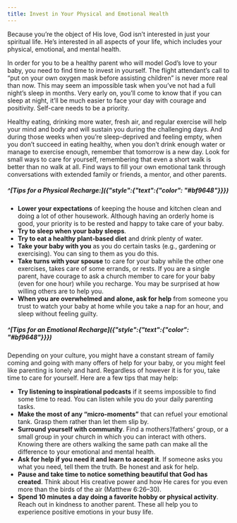 ```yaml
---
title: Invest in Your Physical and Emotional Health
---
```


Because you’re the object of His love, God isn’t interested in just your spiritual life. He’s interested in all aspects of your life, which includes your physical, emotional, and mental health.

In order for you to be a healthy parent who will model God’s love to your baby, you need to find time to invest in yourself. The flight attendant’s call to “put on your own oxygen mask before assisting children” is never more real than now. This may seem an impossible task when you’ve not had a full night’s sleep in months. Very early on, you’ll come to know that if you can sleep at night, it’ll be much easier to face your day with courage and positivity. Self-care needs to be a priority.

Healthy eating, drinking more water, fresh air, and regular exercise will help your mind and body and will sustain you during the challenging days. And during those weeks when you’re sleep-deprived and feeling empty, when you don’t succeed in eating healthy, when you don’t drink enough water or manage to exercise enough, remember that tomorrow is a new day. Look for small ways to care for yourself, remembering that even a short walk is better than no walk at all. Find ways to fill your own emotional tank through conversations with extended family or friends, a mentor, and other parents.

##### ^[Tips for a Physical Recharge:]({"style":{"text":{"color": "#bf9648"}}})

+ **Lower your expectations** of keeping the house and kitchen clean and doing a lot of other housework. Although having an orderly home is good, your priority is to be rested and happy to take care of your baby.
+ **Try to sleep when your baby sleeps**.
+ **Try to eat a healthy plant-based diet** and drink plenty of water.
+ **Take your baby with you** as you do certain tasks (e.g., gardening or exercising). You can sing to them as you do this.
+ **Take turns with your spouse** to care for your baby while the other one exercises, takes care of some errands, or rests. If you are a single parent, have courage to ask a church member to care for your baby (even for one hour) while you recharge. You may be surprised at how willing others are to help you.
+ **When you are overwhelmed and alone, ask for help** from someone you trust to watch your baby at home while you take a nap for an hour, and sleep without feeling guilty.

##### ^[Tips for an Emotional Recharge]({"style":{"text":{"color": "#bf9648"}}})

Depending on your culture, you might have a constant stream of family coming and going with many offers of help for your baby, or you might feel like parenting is lonely and hard. Regardless of however it is for you, take time to care for yourself. Here are a few tips that may help:

+ **Try listening to inspirational podcasts** if it seems impossible to find some time to read. You can listen while you do your daily parenting tasks.
+ **Make the most of any “micro-moments”** that can refuel your emotional tank. Grasp them rather than let them slip by.
+ **Surround yourself with community**. Find a mothers’/fathers’ group, or a small group in your church in which you can interact with others. Knowing there are others walking the same path can make all the difference to your emotional and mental health.
+ **Ask for help if you need it and learn to accept it**. If someone asks you what you need, tell them the truth. Be honest and ask for help.
+ **Pause and take time to notice something beautiful that God has created**. Think about His creative power and how He cares for you even more than the birds of the air (Matthew 6:26–30).
+ **Spend 10 minutes a day doing a favorite hobby or physical activity**. Reach out in kindness to another parent. These all help you to experience positive emotions in your busy life.